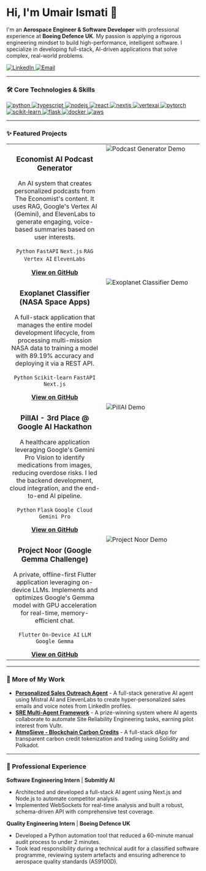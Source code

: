 # Hi, I'm Umair Ismati 👋

I'm an **Aerospace Engineer & Software Developer** with professional experience at **Boeing Defence UK**. My passion is applying a rigorous engineering mindset to build high-performance, intelligent software. I specialize in developing full-stack, AI-driven applications that solve complex, real-world problems.

<a href="https://www.linkedin.com/in/umair-ismati/" target="_blank">
<img src="https://img.shields.io/badge/LinkedIn-0A66C2.svg?style=for-the-badge&logo=linkedin&logoColor=white" alt="LinkedIn">
</a>
<a href="mailto:umair.ismati03@gmail.com">
<img src="https://img.shields.io/badge/Email-D14836.svg?style=for-the-badge&logo=gmail&logoColor=white" alt="Email">
</a>

---

### 🛠️ Core Technologies & Skills

<p align="left">
  <a href="https://www.python.org" target="_blank"> <img src="https://img.shields.io/badge/python-3670A0?style=for-the-badge&logo=python&logoColor=ffdd54" alt="python"/> </a>
  <a href="https://www.typescriptlang.org/" target="_blank"> <img src="https://img.shields.io/badge/typescript-%23007ACC.svg?style=for-the-badge&logo=typescript&logoColor=white" alt="typescript"/> </a>
  <a href="https://nodejs.org" target="_blank"> <img src="https://img.shields.io/badge/node.js-6DA55F?style=for-the-badge&logo=node.js&logoColor=white" alt="nodejs"/> </a>
  <a href="https://reactjs.org/" target="_blank"> <img src="https://img.shields.io/badge/react-%2320232a.svg?style=for-the-badge&logo=react&logoColor=%2361DAFB" alt="react"/> </a>
  <a href="https://nextjs.org/" target="_blank"> <img src="https://img.shields.io/badge/next.js-%23000000.svg?style=for-the-badge&logo=next.js&logoColor=white" alt="nextjs"/> </a>
  <a href="https://cloud.google.com/vertex-ai" target="_blank"> <img src="https://img.shields.io/badge/Vertex%20AI-4285F4?style=for-the-badge&logo=googlecloud&logoColor=white" alt="vertexai"/> </a>
  <a href="https://pytorch.org/" target="_blank"> <img src="https://img.shields.io/badge/pytorch-%23EE4C2C.svg?style=for-the-badge&logo=pytorch&logoColor=white" alt="pytorch"/> </a>
  <a href="https://scikit-learn.org/" target="_blank"> <img src="https://img.shields.io/badge/scikit--learn-%23F7931E.svg?style=for-the-badge&logo=scikit-learn&logoColor=white" alt="scikit-learn"/> </a>
  <a href="https://flask.palletsprojects.com/" target="_blank"> <img src="https://img.shields.io/badge/flask-%23000.svg?style=for-the-badge&logo=flask&logoColor=white" alt="flask"/> </a>
  <a href="https://www.docker.com/" target="_blank"> <img src="https://img.shields.io/badge/docker-%230db7ed.svg?style=for-the-badge&logo=docker&logoColor=white" alt="docker"/> </a>
  <a href="https://aws.amazon.com" target="_blank"> <img src="https://img.shields.io/badge/aws-%23232F3E.svg?style=for-the-badge&logo=amazon-aws&logoColor=white" alt="aws"/> </a>
</p>

---

### ✨ Featured Projects

<table>
<tr>
<td width="50%" valign="top">
<h3 align="center">Economist AI Podcast Generator</h3>
<p align="center">An AI system that creates personalized podcasts from The Economist's content. It uses RAG, Google's Vertex AI (Gemini), and ElevenLabs to generate engaging, voice-based summaries based on user interests.</p>
<p align="center">
<code>Python</code> <code>FastAPI</code> <code>Next.js</code> <code>RAG</code> <code>Vertex AI</code> <code>ElevenLabs</code>
</p>
<div align="center">
<a href="https://github.com/Rappid-exe/EconomistHack"><strong>View on GitHub</strong></a>
</div>
</td>
<td width="50%" valign="top">
<!-- TODO: Add a compelling screenshot or GIF of the Podcast Generator UI -->
<img src="[https://user-images.githubusercontent.com/26279115/183122148-38663a85-b3a2-4a7b-83cf-8a1928a38520.png](https://www.youtube.com/watch?v=fn5zYwrzm08)" alt="Podcast Generator Demo">
</td>
</tr>
<tr>
<td width="50%" valign="top">
<h3 align="center">Exoplanet Classifier (NASA Space Apps)</h3>
<p align="center">A full-stack application that manages the entire model development lifecycle, from processing multi-mission NASA data to training a model with 89.19% accuracy and deploying it via a REST API.</p>
<p align="center">
<code>Python</code> <code>Scikit-learn</code> <code>FastAPI</code> <code>Next.js</code>
</p>
<div align="center">
<a href="https://github.com/Rappid-exe/NASA-Space-App"><strong>View on GitHub</strong></a>
</div>
</td>
<td width="50%" valign="top">
<!-- TODO: Add a screenshot of your Exoplanet dashboard or 3D visualization -->
<img src="https://user-images.githubusercontent.com/26279115/183122148-38663a85-b3a2-4a7b-83cf-8a1928a38520.png" alt="Exoplanet Classifier Demo">
</td>
</tr>
<tr>
<td width="50%" valign="top">
<h3 align="center">PillAI - 3rd Place @ Google AI Hackathon</h3>
<p align="center">A healthcare application leveraging Google's Gemini Pro Vision to identify medications from images, reducing overdose risks. I led the backend development, cloud integration, and the end-to-end AI pipeline.</p>
<p align="center">
<code>Python</code> <code>Flask</code> <code>Google Cloud</code> <code>Gemini Pro</code>
</p>
<div align="center">
<a href="https://github.com/ZejiaYang/Google_AI_Hack/tree/pillAI"><strong>View on GitHub</strong></a>
</div>
</td>
<td width="50%" valign="top">
<img src="https://github.com/user-attachments/assets/35d5988d-1181-47c5-b7d0-f334d398a273" alt="PillAI Demo">
</td>
</tr>
<tr>
<td width="50%" valign="top">
<h3 align="center">Project Noor (Google Gemma Challenge)</h3>
<p align="center">A private, offline-first Flutter application leveraging on-device LLMs. Implements and optimizes Google's Gemma model with GPU acceleration for real-time, memory-efficient chat.</p>
<p align="center">
<code>Flutter</code> <code>On-Device AI</code> <code>LLM</code> <code>Google Gemma</code>
</p>
<div align="center">
<a href="https://github.com/Rappid-exe/Project-Noor"><strong>View on GitHub</strong></a>
</div>
</td>
<td width="50%" valign="top">
<!-- TODO: Add a screenshot of your Project Noor app -->
<img src="https://user-images.githubusercontent.com/26279115/183122148-38663a85-b3a2-4a7b-83cf-8a1928a38520.png" alt="Project Noor Demo">
</td>
</tr>
</table>

---

### 🔭 More of My Work
- **[Personalized Sales Outreach Agent](https://github.com/Rappid-exe/Personalized-Sales-Agent)** - A full-stack generative AI agent using Mistral AI and ElevenLabs to create hyper-personalized sales emails and voice notes from LinkedIn profiles.
- **[SRE Multi-Agent Framework](https://github.com/Rappid-exe/SRE-Multi-Agent-Framework)** - A prize-winning system where AI agents collaborate to automate Site Reliability Engineering tasks, earning pilot interest from Vultr.
- **[AtmoSieve - Blockchain Carbon Credits](https://github.com/Rappid-exe/AtmoCC)** - A full-stack dApp for transparent carbon credit tokenization and trading using Solidity and Polkadot.

---

### 🚀 Professional Experience

**Software Engineering Intern** | **Submitly AI**
- Architected and developed a full-stack AI agent using Next.js and Node.js to automate competitor analysis.
- Implemented WebSockets for real-time analysis and built a robust, schema-driven API with comprehensive test coverage.

**Quality Engineering Intern** | **Boeing Defence UK**
- Developed a Python automation tool that reduced a 60-minute manual audit process to under 2 minutes.
- Took lead responsibility during a technical audit for a classified software programme, reviewing system artefacts and ensuring adherence to aerospace quality standards (AS9100D).
